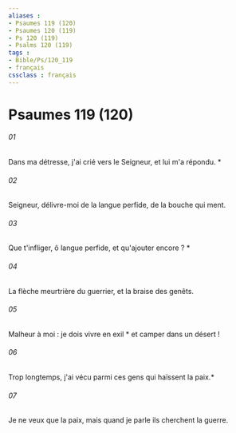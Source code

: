 ```yaml
---
aliases : 
- Psaumes 119 (120)
- Psaumes 120 (119)
- Ps 120 (119)
- Psalms 120 (119)
tags : 
- Bible/Ps/120_119
- français
cssclass : français
---
```


# Psaumes 119 (120)

###### 01
Dans ma détresse, j'ai crié vers le Seigneur, et lui m'a répondu. *
###### 02
Seigneur, délivre-moi de la langue perfide, de la bouche qui ment.
###### 03
Que t'infliger, ô langue perfide, et qu'ajouter encore ? *
###### 04
La flèche meurtrière du guerrier, et la braise des genêts.
###### 05
Malheur à moi : je dois vivre en exil * et camper dans un désert !
###### 06
Trop longtemps, j'ai vécu parmi ces gens qui haïssent la paix.*
###### 07
Je ne veux que la paix, mais quand je parle ils cherchent la guerre.

